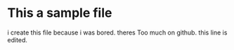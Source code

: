 # This a sample file

i create this file because i was bored.
theres Too much on github.
this line is edited.
